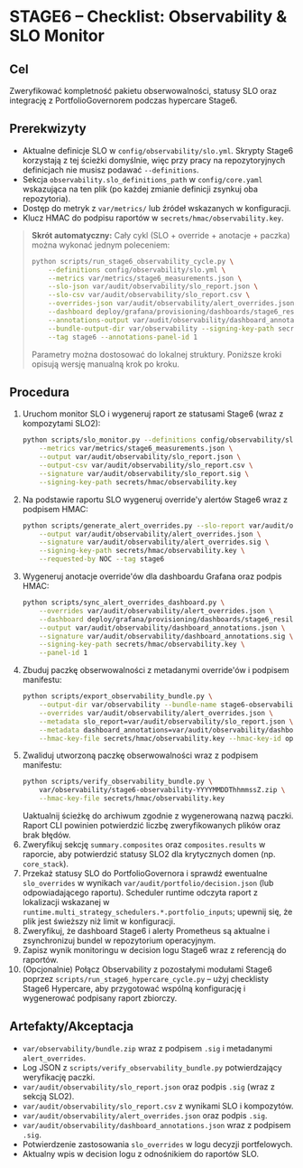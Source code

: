 # STAGE6 – Checklist: Observability & SLO Monitor

## Cel
Zweryfikować kompletność pakietu obserwowalności, statusy SLO oraz integrację z
PortfolioGovernorem podczas hypercare Stage6.

## Prerekwizyty
- Aktualne definicje SLO w `config/observability/slo.yml`.
  Skrypty Stage6 korzystają z tej ścieżki domyślnie, więc przy pracy na repozytoryjnych definicjach nie musisz podawać `--definitions`.
- Sekcja `observability.slo_definitions_path` w `config/core.yaml` wskazująca na ten plik (po każdej zmianie definicji zsynkuj oba repozytoria).
- Dostęp do metryk z `var/metrics/` lub źródeł wskazanych w konfiguracji.
- Klucz HMAC do podpisu raportów w `secrets/hmac/observability.key`.

> **Skrót automatyczny:** Cały cykl (SLO + override + anotacje + paczka) można
> wykonać jednym poleceniem:
> ```bash
> python scripts/run_stage6_observability_cycle.py \
>     --definitions config/observability/slo.yml \
>     --metrics var/metrics/stage6_measurements.json \
>     --slo-json var/audit/observability/slo_report.json \
>     --slo-csv var/audit/observability/slo_report.csv \
>     --overrides-json var/audit/observability/alert_overrides.json \
>     --dashboard deploy/grafana/provisioning/dashboards/stage6_resilience_operations.json \
>     --annotations-output var/audit/observability/dashboard_annotations.json \
>     --bundle-output-dir var/observability --signing-key-path secrets/hmac/observability.key \
>     --tag stage6 --annotations-panel-id 1
> ```
> Parametry można dostosować do lokalnej struktury. Poniższe kroki opisują wersję
> manualną krok po kroku.

## Procedura
1. Uruchom monitor SLO i wygeneruj raport ze statusami Stage6 (wraz z
   kompozytami SLO2):
   ```bash
   python scripts/slo_monitor.py --definitions config/observability/slo.yml \
       --metrics var/metrics/stage6_measurements.json \
       --output var/audit/observability/slo_report.json \
       --output-csv var/audit/observability/slo_report.csv \
       --signature var/audit/observability/slo_report.sig \
       --signing-key-path secrets/hmac/observability.key
   ```
2. Na podstawie raportu SLO wygeneruj override'y alertów Stage6 wraz z podpisem HMAC:
   ```bash
   python scripts/generate_alert_overrides.py --slo-report var/audit/observability/slo_report.json \
       --output var/audit/observability/alert_overrides.json \
       --signature var/audit/observability/alert_overrides.sig \
       --signing-key-path secrets/hmac/observability.key \
       --requested-by NOC --tag stage6
   ```
3. Wygeneruj anotacje override'ów dla dashboardu Grafana oraz podpis HMAC:
   ```bash
   python scripts/sync_alert_overrides_dashboard.py \
       --overrides var/audit/observability/alert_overrides.json \
       --dashboard deploy/grafana/provisioning/dashboards/stage6_resilience_operations.json \
       --output var/audit/observability/dashboard_annotations.json \
       --signature var/audit/observability/dashboard_annotations.sig \
       --signing-key-path secrets/hmac/observability.key \
       --panel-id 1
   ```
4. Zbuduj paczkę obserwowalności z metadanymi override'ów i podpisem manifestu:
   ```bash
   python scripts/export_observability_bundle.py \
       --output-dir var/observability --bundle-name stage6-observability \
       --overrides var/audit/observability/alert_overrides.json \
       --metadata slo_report=var/audit/observability/slo_report.json \
       --metadata dashboard_annotations=var/audit/observability/dashboard_annotations.json \
       --hmac-key-file secrets/hmac/observability.key --hmac-key-id ops-stage6
   ```
5. Zwaliduj utworzoną paczkę obserwowalności wraz z podpisem manifestu:
   ```bash
   python scripts/verify_observability_bundle.py \
       var/observability/stage6-observability-YYYYMMDDThhmmssZ.zip \
       --hmac-key-file secrets/hmac/observability.key
   ```
   Uaktualnij ścieżkę do archiwum zgodnie z wygenerowaną nazwą paczki. Raport
   CLI powinien potwierdzić liczbę zweryfikowanych plików oraz brak błędów.
6. Zweryfikuj sekcję `summary.composites` oraz `composites.results` w raporcie,
   aby potwierdzić statusy SLO2 dla krytycznych domen (np. `core_stack`).
7. Przekaż statusy SLO do PortfolioGovernora i sprawdź ewentualne `slo_overrides`
   w wynikach `var/audit/portfolio/decision.json` (lub odpowiadającego raportu).
   Scheduler runtime odczyta raport z lokalizacji wskazanej w
   `runtime.multi_strategy_schedulers.*.portfolio_inputs`; upewnij się, że plik
   jest świeższy niż limit w konfiguracji.
8. Zweryfikuj, że dashboard Stage6 i alerty Prometheus są aktualne i zsynchronizuj
   bundel w repozytorium operacyjnym.
9. Zapisz wynik monitoringu w decision logu Stage6 wraz z referencją do raportów.
10. (Opcjonalnie) Połącz Observability z pozostałymi modułami Stage6 poprzez
    `scripts/run_stage6_hypercare_cycle.py` – użyj checklisty Stage6 Hypercare, aby
    przygotować wspólną konfigurację i wygenerować podpisany raport zbiorczy.

## Artefakty/Akceptacja
- `var/observability/bundle.zip` wraz z podpisem `.sig` i metadanymi `alert_overrides`.
- Log JSON z `scripts/verify_observability_bundle.py` potwierdzający weryfikację paczki.
- `var/audit/observability/slo_report.json` oraz podpis `.sig` (wraz z sekcją SLO2).
- `var/audit/observability/slo_report.csv` z wynikami SLO i kompozytów.
- `var/audit/observability/alert_overrides.json` oraz podpis `.sig`.
- `var/audit/observability/dashboard_annotations.json` wraz z podpisem `.sig`.
- Potwierdzenie zastosowania `slo_overrides` w logu decyzji portfelowych.
- Aktualny wpis w decision logu z odnośnikiem do raportów SLO.
